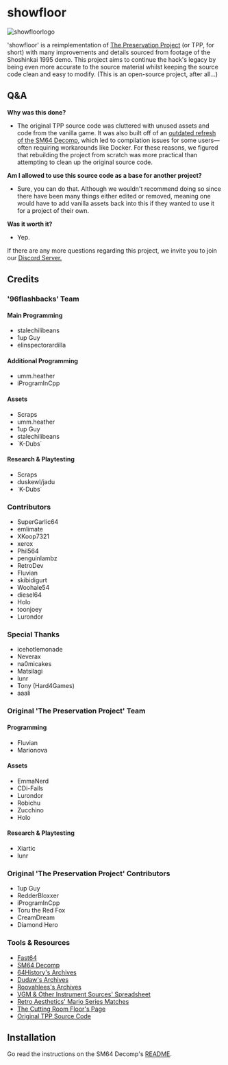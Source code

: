 # showfloor
![showfloorlogo](https://github.com/user-attachments/assets/255078c5-d31c-4284-a720-f1f2ddcefd4f)

'showfloor' is a reimplementation of [The Preservation Project](https://github.com/Sunlitspace542/tpp-mirror) (or TPP, for short) with many improvements and details sourced from footage of the Shoshinkai 1995 demo. This project aims to continue the hack's legacy by being even more accurate to the source material whilst keeping the source code clean and easy to modify. (This is an open-source project, after all...)

## Q&A

**Why was this done?**

- The original TPP source code was cluttered with unused assets and code from the vanilla game. It was also built off of an [outdated refresh of the SM64 Decomp](https://github.com/n64decomp/sm64/commit/c45aa301bb07a14eb1b1ebc9e73b8fed60817292), which led to compilation issues for some users—often requiring workarounds like Docker. For these reasons, we figured that rebuilding the project from scratch was more practical than attempting to clean up the original source code.

**Am I allowed to use this source code as a base for another project?**

- Sure, you can do that. Although we wouldn't recommend doing so since there have been many things either edited or removed, meaning one would have to add vanilla assets back into this if they wanted to use it for a project of their own.

**Was it worth it?**

- Yep.

If there are any more questions regarding this project, we invite you to join our [Discord Server.](https://discord.gg/CpxaEqg6ww)

## Credits

### '96flashbacks' Team

#### Main Programming
- stalechilibeans
- 1up Guy
- elinspectorardilla

#### Additional Programming
- umm.heather
- iProgramInCpp

#### Assets
- Scraps
- umm.heather
- 1up Guy
- stalechilibeans
- `K-Dubs΄

#### Research & Playtesting
- Scraps
- duskewl/jadu
- `K-Dubs΄
  
### Contributors
- SuperGarlic64
- emlimate
- XKoop7321
- xerox
- Phil564
- penguinlambz
- RetroDev
- Fluvian
- skibidigurt
- Woohale54
- diesel64
- Holo
- toonjoey
- Lurondor
  
### Special Thanks
- icehotlemonade
- Neverax
- na0micakes
- Matsilagi
- lunr
- Tony (Hard4Games)
- aaali

### Original 'The Preservation Project' Team

#### Programming
- Fluvian
- Marionova
  
#### Assets
- EmmaNerd
- CDi-Fails
- Lurondor
- Robichu
- Zucchino
- Holo

#### Research & Playtesting
- Xiartic
- lunr
  
### Original 'The Preservation Project' Contributors
- 1up Guy
- RedderBloxxer
- iProgramInCpp
- Toru the Red Fox
- CreamDream
- Diamond Hero

### Tools & Resources
- [Fast64](https://github.com/Fast-64/fast64)
- [SM64 Decomp](https://github.com/n64decomp/sm64)
- [64History's Archives](https://archive.org/details/sm64-beta-content)
- [Dudaw's Archives](https://archive.org/details/sm64brp_src_abandoned)
- [Roovahlees's Archives](https://archive.org/details/@roovahlees)
- [VGM & Other Instrument Sources' Spreadsheet](https://docs.google.com/spreadsheets/d/1JJBlHHDc65fhZmKUGLrDTLCm6rfUU83-kbuD8Y0zU0o/edit?gid=2047725819#gid=2047725819)
- [Retro Aesthetics' Mario Series Matches](https://retroaesthetics.net/mario-series-matches/)
- [The Cutting Room Floor's Page](https://tcrf.net/Prerelease:Super_Mario_64_(Nintendo_64)/Shoshinkai_1995_Demo)
- [Original TPP Source Code](https://github.com/Sunlitspace542/tpp-mirror)

## Installation

Go read the instructions on the SM64 Decomp's [README](https://github.com/n64decomp/sm64/blob/master/README.md#installation).
